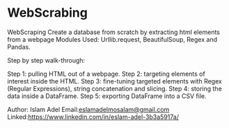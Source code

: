 # WebScrabing
WebScraping Create a database from scratch by extracting html elements from a webpage Modules Used: Urllib.request, BeautifulSoup, Regex and Pandas.  

Step by step walk-through:  



Step 1: pulling HTML out of a webpage. 
Step 2: targeting elements of interest inside the HTML. 
Step 3: fine-tuning targeted elements with Regex (Regular Expressions), string concatenation and slicing. 
Step 4: storing the data inside a DataFrame. Step 5: exporting DataFrame into a CSV file.

Author: Islam Adel
Email:eslamadelmosalam@gmail.com
Linked:https://www.linkedin.com/in/eslam-adel-3b3a5917a/

